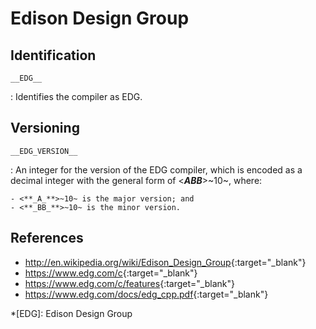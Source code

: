 # Edison Design Group

## Identification

`__EDG__`

:   Identifies the compiler as EDG.

## Versioning

`__EDG_VERSION__`

:   An integer for the version of the EDG compiler, which is encoded as a decimal integer with the general form of <**_ABB_**>~10~, where:

    - <**_A_**>~10~ is the major version; and
    - <**_BB_**>~10~ is the minor version.

## References

- <http://en.wikipedia.org/wiki/Edison_Design_Group>{:target="_blank"}
- <https://www.edg.com/c>{:target="_blank"}
- <https://www.edg.com/c/features>{:target="_blank"}
- <https://www.edg.com/docs/edg_cpp.pdf>{:target="_blank"}

*[EDG]: Edison Design Group
